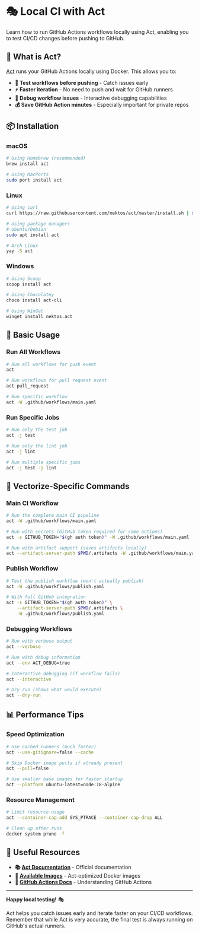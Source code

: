 # 🎭 Local CI with Act

Learn how to run GitHub Actions workflows locally using Act, enabling you to test CI/CD changes before pushing to GitHub.

## 🚀 What is Act?

[Act](https://github.com/nektos/act) runs your GitHub Actions locally using Docker. This allows you to:

- **🧪 Test workflows before pushing** - Catch issues early
- **⚡ Faster iteration** - No need to push and wait for GitHub runners
- **🔧 Debug workflow issues** - Interactive debugging capabilities
- **💰 Save GitHub Action minutes** - Especially important for private repos

## 📦 Installation

### macOS

```bash
# Using Homebrew (recommended)
brew install act

# Using MacPorts
sudo port install act
```

### Linux

```bash
# Using curl
curl https://raw.githubusercontent.com/nektos/act/master/install.sh | sudo bash

# Using package managers
# Ubuntu/Debian
sudo apt install act

# Arch Linux
yay -S act
```

### Windows

```bash
# Using Scoop
scoop install act

# Using Chocolatey
choco install act-cli

# Using WinGet
winget install nektos.act
```

## 🔧 Basic Usage

### Run All Workflows

```bash
# Run all workflows for push event
act

# Run workflows for pull request event
act pull_request

# Run specific workflow
act -W .github/workflows/main.yaml
```

### Run Specific Jobs

```bash
# Run only the test job
act -j test

# Run only the lint job
act -j lint

# Run multiple specific jobs
act -j test -j lint
```

## 🎯 Vectorize-Specific Commands

### Main CI Workflow

```bash
# Run the complete main CI pipeline
act -W .github/workflows/main.yaml

# Run with secrets (GitHub token required for some actions)
act -s GITHUB_TOKEN="$(gh auth token)" -W .github/workflows/main.yaml

# Run with artifact support (saves artifacts locally)
act --artifact-server-path $PWD/.artifacts -W .github/workflows/main.yaml
```

### Publish Workflow

```bash
# Test the publish workflow (won't actually publish)
act -W .github/workflows/publish.yaml

# With full GitHub integration
act -s GITHUB_TOKEN="$(gh auth token)" \
    --artifact-server-path $PWD/.artifacts \
    -W .github/workflows/publish.yaml
```

### Debugging Workflows

```bash
# Run with verbose output
act --verbose

# Run with debug information
act --env ACT_DEBUG=true

# Interactive debugging (if workflow fails)
act --interactive

# Dry run (shows what would execute)
act --dry-run
```

## 📊 Performance Tips

### Speed Optimization

```bash
# Use cached runners (much faster)
act --use-gitignore=false --cache

# Skip Docker image pulls if already present
act --pull=false

# Use smaller base images for faster startup
act --platform ubuntu-latest=node:18-alpine
```

### Resource Management

```bash
# Limit resource usage
act --container-cap-add SYS_PTRACE --container-cap-drop ALL

# Clean up after runs
docker system prune -f
```

## 🔗 Useful Resources

- **📚 [Act Documentation](https://github.com/nektos/act)** - Official documentation
- **🐳 [Available Images](https://github.com/catthehacker/docker_images)** - Act-optimized Docker images
- **🎯 [GitHub Actions Docs](https://docs.github.com/en/actions)** - Understanding GitHub Actions

---

**Happy local testing!** 🎭

Act helps you catch issues early and iterate faster on your CI/CD workflows. Remember that while Act is very accurate, the final test is always running on GitHub's actual runners.
